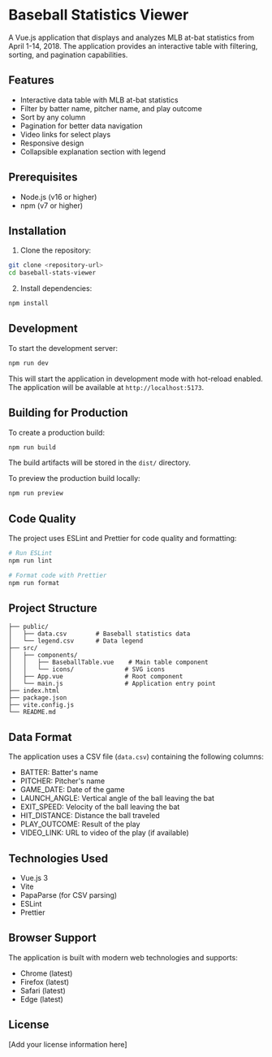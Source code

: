 # Baseball Statistics Viewer

A Vue.js application that displays and analyzes MLB at-bat statistics from April 1-14, 2018. The application provides an interactive table with filtering, sorting, and pagination capabilities.

## Features

- Interactive data table with MLB at-bat statistics
- Filter by batter name, pitcher name, and play outcome
- Sort by any column
- Pagination for better data navigation
- Video links for select plays
- Responsive design
- Collapsible explanation section with legend

## Prerequisites

- Node.js (v16 or higher)
- npm (v7 or higher)

## Installation

1. Clone the repository:

```bash
git clone <repository-url>
cd baseball-stats-viewer
```

2. Install dependencies:

```bash
npm install
```

## Development

To start the development server:

```bash
npm run dev
```

This will start the application in development mode with hot-reload enabled. The application will be available at `http://localhost:5173`.

## Building for Production

To create a production build:

```bash
npm run build
```

The build artifacts will be stored in the `dist/` directory.

To preview the production build locally:

```bash
npm run preview
```

## Code Quality

The project uses ESLint and Prettier for code quality and formatting:

```bash
# Run ESLint
npm run lint

# Format code with Prettier
npm run format
```

## Project Structure

```
├── public/
│   ├── data.csv        # Baseball statistics data
│   └── legend.csv      # Data legend
├── src/
│   ├── components/
│   │   ├── BaseballTable.vue    # Main table component
│   │   └── icons/              # SVG icons
│   ├── App.vue                 # Root component
│   └── main.js                 # Application entry point
├── index.html
├── package.json
├── vite.config.js
└── README.md
```

## Data Format

The application uses a CSV file (`data.csv`) containing the following columns:

- BATTER: Batter's name
- PITCHER: Pitcher's name
- GAME_DATE: Date of the game
- LAUNCH_ANGLE: Vertical angle of the ball leaving the bat
- EXIT_SPEED: Velocity of the ball leaving the bat
- HIT_DISTANCE: Distance the ball traveled
- PLAY_OUTCOME: Result of the play
- VIDEO_LINK: URL to video of the play (if available)

## Technologies Used

- Vue.js 3
- Vite
- PapaParse (for CSV parsing)
- ESLint
- Prettier

## Browser Support

The application is built with modern web technologies and supports:

- Chrome (latest)
- Firefox (latest)
- Safari (latest)
- Edge (latest)

## License

[Add your license information here]
